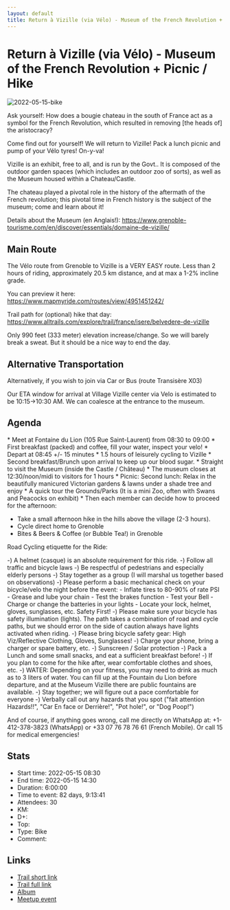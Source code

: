 ```yaml
---
layout: default
title: Return à Vizille (via Vélo) - Museum of the French Revolution + Picnic / Hike
---
```


# Return à Vizille (via Vélo) - Museum of the French Revolution + Picnic / Hike

![2022-05-15-bike](../img/orig/2022-05-15-bike.jpg)

Ask yourself: How does a bougie chateau in the south of France act as a symbol for the French Revolution, which resulted in removing [the heads of] the aristocracy?

Come find out for yourself! We will return to Vizille! Pack a lunch picnic and pump of your Vélo tyres! On-y-va!

Vizille is an exhibit, free to all, and is run by the Govt.. It is composed of the outdoor garden spaces (which includes an outdoor zoo of sorts), as well as the Museum housed within a Chateau/Castle.

The chateau played a pivotal role in the history of the aftermath of the French revolution; this pivotal time in French history is the subject of the museum; come and learn about it!

Details about the Museum (en Anglais!):
https://www.grenoble-tourisme.com/en/discover/essentials/domaine-de-vizille/

##  Main Route 

The Vélo route from Grenoble to Vizille is a VERY EASY route. Less than 2 hours of riding, approximately 20.5 km distance, and at max a 1-2% incline grade.

You can preview it here: https://www.mapmyride.com/routes/view/4951451242/

Trail path for (optional) hike that day: https://www.alltrails.com/explore/trail/france/isere/belvedere-de-vizille

Only 990 feet (333 meter) elevation increase/change. So we will barely break a sweat. But it should be a nice way to end the day.

##  Alternative Transportation 
Alternatively, if you wish to join via Car or Bus (route Transisère X03)

Our ETA window for arrival at Village Vizille center via Velo is estimated to be 10:15->10:30 AM. We can coalesce at the entrance to the museum.

##  Agenda 

\* Meet at Fontaine du Lion (105 Rue Saint-Laurent) from 08:30 to 09:00
\* First breakfast (packed) and coffee, fill your water, inspect your velo!
\* Depart at 08:45 +/- 15 minutes
\* 1.5 hours of leisurely cycling to Vizille
\* Second breakfast/Brunch upon arrival to keep up our blood sugar.
\* Straight to visit the Museum (inside the Castle / Château)
\* The museum closes at 12:30/noon/midi to visitors for 1 hours
\* Picnic: Second lunch: Relax in the beautifully manicured Victorian gardens & lawns under a shade tree and enjoy
\* A quick tour the Grounds/Parks (It is a mini Zoo, often with Swans and Peacocks on exhibit)
\* Then each member can decide how to proceed for the afternoon:

* Take a small afternoon hike in the hills above the village (2-3 hours).
* Cycle direct home to Grenoble
* Bites & Beers & Coffee (or Bubble Tea!) in Grenoble

Road Cycling etiquette for the Ride:

-) A helmet (casque) is an absolute requirement for this ride.
-) Follow all traffic and bicycle laws
-) Be respectful of pedestrians and especially elderly persons
-) Stay together as a group (I will marshal us together based on observations)
-) Please perform a basic mechanical check on your bicycle/velo the night before the event:
\- Inflate tires to 80\-90% of rate PSI
\- Grease and lube your chain
\- Test the brakes function
\- Test your Bell
\- Charge or change the batteries in your lights
\- Locate your lock\, helmet\, gloves\, sunglasses\, etc\. Safety First\!
-) Please make sure your bicycle has safety illumination (lights). The path takes a combination of road and cycle paths, but we should error on the side of caution always have lights activated when riding.
-) Please bring bicycle safety gear: High Viz/Reflective Clothing, Gloves, Sunglasses!
-) Charge your phone, bring a charger or spare battery, etc.
-) Sunscreen / Solar protection
-) Pack a Lunch and some small snacks, and eat a sufficient breakfast before!
-) If you plan to come for the hike after, wear comfortable clothes and shoes, etc.
-) WATER: Depending on your fitness, you may need to drink as much as to 3 liters of water. You can fill up at the Fountain du Lion before departure, and at the Museum Vizille there are public fountains are available.
-) Stay together; we will figure out a pace comfortable for everyone
-) Verbally call out any hazards that you spot ("fait attention Hazards!!", "Car En face or Derrière!", "Pot hole!", or "Dog Poop!")

And of course, if anything goes wrong, call me directly on WhatsApp at: +1-412-378-3823 (WhatsApp) or +33 07 76 78 76 61 (French Mobile). Or call 15 for medical emergencies!

## Stats

- Start time: 2022-05-15 08:30
- End time: 2022-05-15 14:30
- Duration: 6:00:00
- Time to event: 82 days, 9:13:41
- Attendees: 30
- KM: 
- D+: 
- Top: 
- Type: Bike
- Comment: 

## Links

- [Trail short link]()
- [Trail full link]()
- [Album](https://binnette.github.io/GacImg2022/2022-05-15-Return-a-Vizille-via-Velo-Museum-of-the-French-Revolution-Picnic-Hike.html)
- [Meetup event](https://www.meetup.com/grenoble-adventure-club-english-french/events/284164656/)
